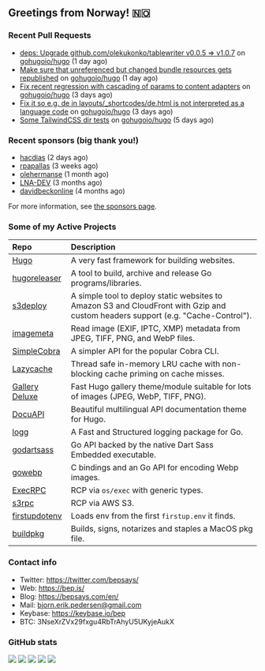 ## Greetings from Norway! 🇳🇴

### Recent Pull Requests

- [deps: Upgrade github.com/olekukonko/tablewriter v0.0.5 =&gt; v1.0.7](https://github.com/gohugoio/hugo/pull/13752) on [gohugoio/hugo](https://github.com/gohugoio/hugo) (1 day ago)
- [Make sure that unreferenced but changed bundle resources gets republished](https://github.com/gohugoio/hugo/pull/13751) on [gohugoio/hugo](https://github.com/gohugoio/hugo) (1 day ago)
- [Fix recent regression with cascading of params to content adapters](https://github.com/gohugoio/hugo/pull/13744) on [gohugoio/hugo](https://github.com/gohugoio/hugo) (3 days ago)
- [Fix it so e.g. de in layouts/_shortcodes/de.html is not interpreted as a language code](https://github.com/gohugoio/hugo/pull/13741) on [gohugoio/hugo](https://github.com/gohugoio/hugo) (3 days ago)
- [Some TailwindCSS dir tests](https://github.com/gohugoio/hugo/pull/13739) on [gohugoio/hugo](https://github.com/gohugoio/hugo) (5 days ago)

### Recent sponsors (big thank you!)

- [hacdias](https://github.com/hacdias) (2 days ago)
- [rpapallas](https://github.com/rpapallas) (3 weeks ago)
- [olehermanse](https://github.com/olehermanse) (1 month ago)
- [LNA-DEV](https://github.com/LNA-DEV) (3 months ago)
- [davidbeckonline](https://github.com/davidbeckonline) (4 months ago)

For more information, see [the sponsors page](https://github.com/sponsors/bep/).

### Some of my Active Projects

| Repo  | Description |
| :---------------------------------------- | :------------------------------------------- |
| [Hugo](https://github.com/gohugoio/hugo)|A very fast framework for building websites. |
| [hugoreleaser](https://github.com/gohugoio/hugoreleaser)| A tool to build, archive and release Go programs/libraries.  |
| [s3deploy](https://github.com/bep/s3deploy)| A simple tool to deploy static websites to Amazon S3 and CloudFront with Gzip and custom headers support (e.g. "Cache-Control").|
| [imagemeta](https://github.com/bep/imagemeta)| Read image (EXIF, IPTC, XMP) metadata from JPEG, TIFF, PNG, and WebP files.|
| [SimpleCobra](https://github.com/bep/simplecobra)|A simpler API for the popular Cobra CLI.|
| [Lazycache](https://github.com/bep/lazycache)| Thread safe in-memory LRU cache with non-blocking cache priming on cache misses.  |
| [Gallery Deluxe](https://github.com/bep/gallerydeluxe)|Fast Hugo gallery theme/module suitable for lots of images (JPEG, WebP, TIFF, PNG).|
| [DocuAPI](https://github.com/bep/docuapi)| Beautiful multilingual API documentation theme for Hugo.  |
| [logg](https://github.com/bep/logg)| A Fast and Structured logging package for Go.  |
| [godartsass](https://github.com/bep/godartsass)| Go API backed by the native Dart Sass Embedded executable. |
| [gowebp](https://github.com/bep/gowebp)|C bindings and an Go API for encoding Webp images. |
| [ExecRPC](https://github.com/bep/execrpc)|RCP via `os/exec` with generic types.  |
| [s3rpc](https://github.com/bep/s3rpc)|RCP via AWS S3.|
| [firstupdotenv](https://github.com/bep/firstupdotenv)|Loads env from the first `firstup.env` it finds. |
| [buildpkg](https://github.com/bep/buildpkg)| Builds, signs, notarizes and staples a MacOS pkg file. |

### Contact info
- Twitter: https://twitter.com/bepsays/
- Web: https://bep.is/
- Blog: https://bepsays.com/en/
- Mail: bjorn.erik.pedersen@gmail.com
- Keybase: https://keybase.io/bep
- BTC: 3NseXrZVx29fxgu4RbTrAhyU5UKyjeAukX


### GitHub stats

![](https://github-profile-summary-cards.vercel.app/api/cards/profile-details?username=bep&theme=github)
![](https://github-profile-summary-cards.vercel.app/api/cards/repos-per-language?username=bep&theme=github)
![](https://github-profile-summary-cards.vercel.app/api/cards/most-commit-language?username=bep&theme=github)
![](https://github-profile-summary-cards.vercel.app/api/cards/stats?username=bep&theme=github)
![](https://github-profile-summary-cards.vercel.app/api/cards/productive-time?username=bep&theme=github)
